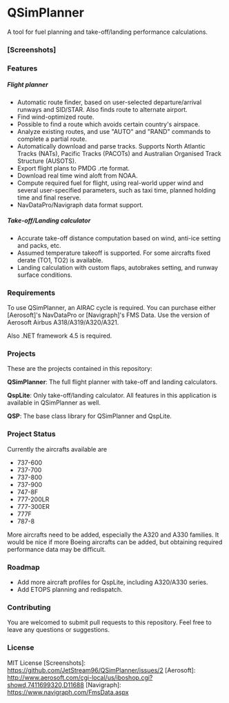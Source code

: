 # QSimPlanner
A tool for fuel planning and take-off/landing performance calculations.

### [Screenshots]

### Features
##### Flight planner
- Automatic route finder, based on user-selected departure/arrival runways and SID/STAR. Also finds route to alternate airport.
- Find wind-optimized route.
- Possible to find a route which avoids certain country's airspace.
- Analyze existing routes, and use "AUTO" and "RAND" commands to complete a partial route.
- Automatically download and parse tracks. Supports North Atlantic Tracks (NATs), Pacific Tracks (PACOTs) and Australian Organised Track Structure (AUSOTS).
- Export flight plans to PMDG .rte format.
- Download real time wind aloft from NOAA.
- Compute required fuel for flight, using real-world upper wind and several user-specified parameters, such as taxi time, planned holding time and final reserve.
- NavDataPro/Navigraph data format support.

##### Take-off/Landing calculator
- Accurate take-off distance computation based on wind, anti-ice setting and packs, etc. 
- Assumed temperature takeoff is supported. For some aircrafts fixed derate (TO1, TO2) is available.
- Landing calculation with custom flaps, autobrakes setting, and runway surface conditions.

### Requirements
To use QSimPlanner, an AIRAC cycle is required. You can purchase either [Aerosoft]'s NavDataPro or [Navigraph]'s FMS Data. Use the version of Aerosoft Airbus A318/A319/A320/A321.

Also .NET framework 4.5 is required.

### Projects
These are the projects contained in this repository:

**QSimPlanner**: The full flight planner with take-off and landing calculators.

**QspLite**: Only take-off/landing calculator. All features in this application is available in QSimPlanner as well.

**QSP**: The base class library for QSimPlanner and QspLite.

### Project Status
Currently the aircrafts available are
- 737-600
- 737-700
- 737-800
- 737-900
- 747-8F
- 777-200LR
- 777-300ER
- 777F
- 787-8

More aircrafts need to be added, especially the A320 and A330 families. It would be nice if more Boeing aircrafts can be added, but obtaining required performance data may be difficult.

### Roadmap
- Add more aircraft profiles for QspLite, including A320/A330 series.
- Add ETOPS planning and redispatch.

### Contributing
You are welcomed to submit pull requests to this repository. Feel free to leave any questions or suggestions.

### License
MIT License
   [Screenshots]: <https://github.com/JetStream96/QSimPlanner/issues/2>
   [Aerosoft]: <http://www.aerosoft.com/cgi-local/us/iboshop.cgi?showd,7411699320,D11688>
   [Navigraph]: <https://www.navigraph.com/FmsData.aspx>
